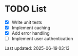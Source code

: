 # TODO List

- [x] Write unit tests
- [x] Implement caching
- [x] Add error handling
- [ ] Implement user authentication

Last updated: 2025-06-19 03:13
